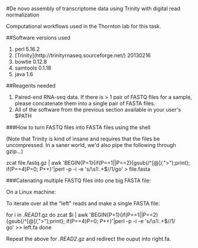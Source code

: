 #De novo assembly of transcriptome data using Trinity with digital read normalization

Computational workflows used in the Thornton lab for this task.

##Software versions used

<ol>
<li>perl 5.16.2</li>
<li>[Trinity](http://trinityrnaseq.sourceforge.net/) 20130216</li>
<li>bowtie 0.12.8</li>
<li>samtools 0.1.18</li>
<li>java 1.6</li>
</ol>

##Reagents needed

<ol>
<li>Paired-end RNA-seq data.  If there is > 1 pair of FASTQ files for a sample, please concatenate them into a single pair of FASTA files.</li>
<li>All of the software from the previous section available in your user's $PATH</li>
</ol>

###How to turn FASTQ files into FASTA files using the shell

(Note that Trinity is kind of insane and requires that the files be uncompressed. In a saner world, we'd also pipe the following through gzip...)

zcat file.fastq.gz | awk 'BEGIN{P=1}{if(P==1||P==2){gsub(/^[@]/,">");print}; if(P==4)P=0; P++}'|perl -p -i -e 's/\s1:.+$/\/1/go' > file.fasta

###Catenating multiple FASTQ files into one big FASTA file:

On a Linux machine:

To iterate over all the "left" reads and make a single FASTA file:

for i in *.READ1*.gz
do
zcat $i | awk 'BEGIN{P=1}{if(P==1||P==2){gsub(/^[@]/,">");print}; if(P==4)P=0; P++}'|perl -p -i -e 's/\s1:.+$/\/1/\
go' >> left.fa
done

Repeat the above for *.READ2*.gz and redirect the ouput into right.fa.

